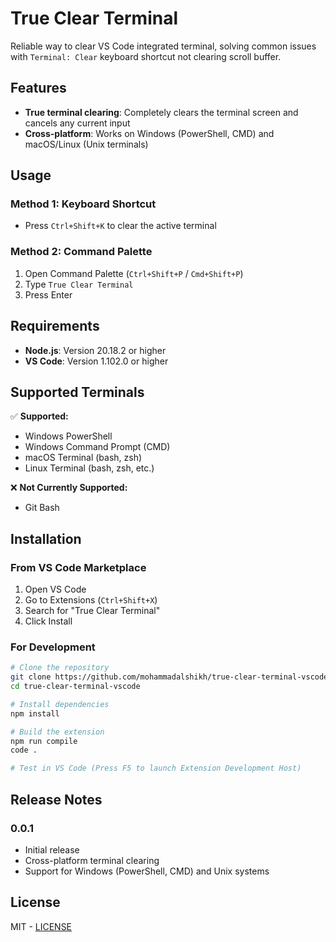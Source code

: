# True Clear Terminal

Reliable way to clear VS Code integrated terminal, solving common issues with `Terminal: Clear` keyboard shortcut not clearing scroll buffer.

## Features

- **True terminal clearing**: Completely clears the terminal screen and cancels any current input
- **Cross-platform**: Works on Windows (PowerShell, CMD) and macOS/Linux (Unix terminals)

<!-- ![Demo](demo.gif) -->

## Usage

### Method 1: Keyboard Shortcut
- Press `Ctrl+Shift+K` to clear the active terminal

### Method 2: Command Palette
1. Open Command Palette (`Ctrl+Shift+P` / `Cmd+Shift+P`)
2. Type `True Clear Terminal`
3. Press Enter

## Requirements

- **Node.js**: Version 20.18.2 or higher
- **VS Code**: Version 1.102.0 or higher

## Supported Terminals

✅ **Supported:**
- Windows PowerShell
- Windows Command Prompt (CMD)  
- macOS Terminal (bash, zsh)
- Linux Terminal (bash, zsh, etc.)

❌ **Not Currently Supported:**
- Git Bash

## Installation

### From VS Code Marketplace
1. Open VS Code
2. Go to Extensions (`Ctrl+Shift+X`)
3. Search for "True Clear Terminal"
4. Click Install

### For Development
```bash
# Clone the repository
git clone https://github.com/mohammadalshikh/true-clear-terminal-vscode.git
cd true-clear-terminal-vscode

# Install dependencies
npm install

# Build the extension
npm run compile
code .

# Test in VS Code (Press F5 to launch Extension Development Host)
```

## Release Notes

### 0.0.1
- Initial release
- Cross-platform terminal clearing
- Support for Windows (PowerShell, CMD) and Unix systems

## License

MIT - [LICENSE](LICENSE)
